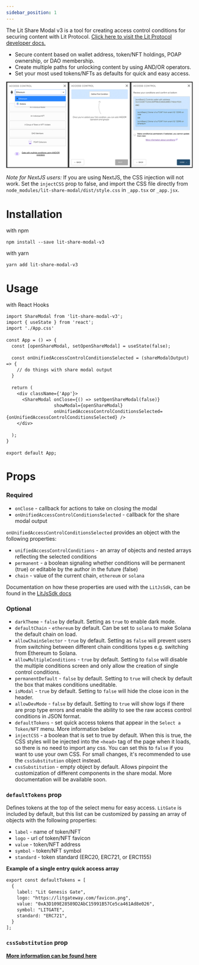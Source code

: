 ```yaml
---
sidebar_position: 1
---
```


The Lit Share Modal v3 is a tool for creating access control conditions for securing content with Lit Protocol.
[Click here to visit the Lit Protocol developer docs.](https://developer.litprotocol.com/docs/intro/)

- Secure content based on wallet address, token/NFT holdings, POAP ownership, or DAO membership.
- Create multiple paths for unlocking content by using AND/OR operators.
- Set your most used tokens/NFTs as defaults for quick and easy access.

![Lit Share Modal](./shareModalCover.png)

*Note for NextJS users:* If you are using NextJS, the CSS injection will not work.  Set the `injectCSS` prop to false, and
import the CSS file directly from `node_modules/lit-share-modal/dist/style.css` in `_app.tsx` or `_app.jsx`.

# Installation

with npm

```
npm install --save lit-share-modal-v3
```

with yarn

```
yarn add lit-share-modal-v3
```

# Usage

with React Hooks

```
import ShareModal from 'lit-share-modal-v3';
import { useState } from 'react';
import './App.css'

const App = () => {
  const [openShareModal, setOpenShareModal] = useState(false);

  const onUnifiedAccessControlConditionsSelected = (shareModalOutput) => {
    // do things with share modal output
  }

  return (
    <div className={'App'}>
      <ShareModal onClose={() => setOpenShareModal(false)}
                  showModal={openShareModal}
                  onUnifiedAccessControlConditionsSelected={onUnifiedAccessControlConditionsSelected} />
    </div>

  );
}

export default App;

```

# Props

### Required

- `onClose` - callback for actions to take on closing the modal
- `onUnifiedAccessControlConditionsSelected` - callback for the share modal output

`onUnifiedAccessControlConditionsSelected` provides an object with the following properties:

- `unifiedAccessControlConditions` - an array of objects and nested arrays reflecting the selected conditions
- `permanent` - a boolean signaling whether conditions will be permanent (true) or editable by the author in the
  future (false)
- `chain` - value of the current chain, `ethereum` or `solana`

Documentation on how these properties are used with the `LitJsSdk`, can be found in
the [LitJsSdk docs](https://lit-protocol.github.io/lit-js-sdk/api_docs_html/index.html#litnodeclientsavesigningcondition)

### Optional

- `darkTheme` - `false` by default. Setting as `true` to enable dark mode.
- `defaultChain` - `ethereum` by default.  Can be set to `solana` to make Solana the default chain on load.
- `allowChainSelector` - `true` by default. Setting as `false` will prevent users from switching between different chain conditions types e.g. switching from Ethereum to Solana.
- `allowMultipleConditions` - `true` by default. Setting to `false` will disable the multiple conditions screen and only allow the creation of single control conditions.
- `permanentDefault` - `false` by default. Setting to `true` will check by default the box that makes conditions uneditable.
- `isModal` - `true` by default. Setting to `false` will hide the close icon in the header.
- `allowDevMode` - `false` by default.  Setting to `true` will show logs if there are prop type errors and enable the ability to see the raw access control conditions in JSON format.
- `defaultTokens` - set quick access tokens that appear in the `Select a Token/NFT` menu.  More information below
- `injectCSS` - a boolean that is set to true by default. When this is true, the CSS styles will be injected into
  the `<head>` tag of the page when it loads, so there is no need to import any css. You can set this to `false` if you
  want to use your own CSS.  For small changes, it's recommended to use the `cssSubstitution` object instead.
- `cssSubstitution` - empty object by default.  Allows pinpoint the customization of different components in the share modal.  More documentation will be available soon.

### `defaultTokens` prop

Defines tokens at the top of the select menu for easy access.  `LitGate` is included by default, but this list can be customized by passing an array of objects with the following properties:

- `label` - name of token/NFT
- `logo` - url of token/NFT favicon
- `value` - token/NFT address
- `symbol` - token/NFT symbol
- `standard` - token standard (ERC20, ERC721, or ERC1155)

**Example of a single entry quick access array**

```
export const defaultTokens = [
  {
    label: "Lit Genesis Gate",
    logo: "https://litgateway.com/favicon.png",
    value: "0xA3D109E28589D2AbC15991B57Ce5ca461Ad8e026",
    symbol: "LITGATE",
    standard: "ERC721",
  }
];
```

### `cssSubstitution` prop

**[More information can be found here](cssSubstitution.md)**
